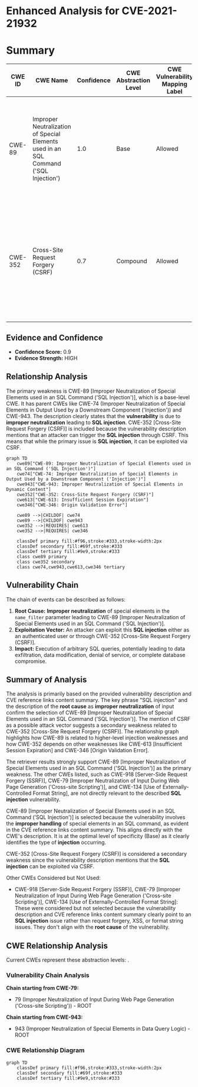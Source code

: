 # Enhanced Analysis for CVE-2021-21932

# Summary
| CWE ID | CWE Name | Confidence | CWE Abstraction Level | CWE Vulnerability Mapping Label | CWE-Vulnerability Mapping Notes |
|---|---|---|---|---|---|
| CWE-89 | Improper Neutralization of Special Elements used in an SQL Command ('SQL Injection') | 1.0 | Base | Allowed | Primary CWE. The vulnerability stems from the **improper neutralization** of special elements in an SQL command, specifically through the `name_filter` parameter. |
| CWE-352 | Cross-Site Request Forgery (CSRF) | 0.7 | Compound | Allowed | Secondary CWE. The vulnerability description mentions that the **SQL injection** can be triggered through cross-site request forgery, which could be a secondary issue. |

## Evidence and Confidence

*   **Confidence Score:** 0.9
*   **Evidence Strength:** HIGH

## Relationship Analysis
The primary weakness is CWE-89 [Improper Neutralization of Special Elements used in an SQL Command ('SQL Injection')], which is a base-level CWE. It has parent CWEs like CWE-74 (Improper Neutralization of Special Elements in Output Used by a Downstream Component ('Injection')) and CWE-943. The description clearly states that the **vulnerability** is due to **improper neutralization** leading to **SQL injection**. CWE-352 [Cross-Site Request Forgery (CSRF)] is included because the vulnerability description mentions that an attacker can trigger the **SQL injection** through CSRF. This means that while the primary issue is **SQL injection**, it can be exploited via CSRF.

```mermaid
graph TD
    cwe89["CWE-89: Improper Neutralization of Special Elements used in an SQL Command ('SQL Injection')"]
    cwe74["CWE-74: Improper Neutralization of Special Elements in Output Used by a Downstream Component ('Injection')"]
    cwe943["CWE-943: Improper Neutralization of Special Elements in Dynamic Content"]
    cwe352["CWE-352: Cross-Site Request Forgery (CSRF)"]
    cwe613["CWE-613: Insufficient Session Expiration"]
    cwe346["CWE-346: Origin Validation Error"]
    
    cwe89 -->|CHILDOF| cwe74
    cwe89 -->|CHILDOF| cwe943
    cwe352 -->|REQUIRES| cwe613
    cwe352 -->|REQUIRES| cwe346
    
    classDef primary fill:#f96,stroke:#333,stroke-width:2px
    classDef secondary fill:#69f,stroke:#333
    classDef tertiary fill:#9e9,stroke:#333
    class cwe89 primary
    class cwe352 secondary
    class cwe74,cwe943,cwe613,cwe346 tertiary
```

## Vulnerability Chain
The chain of events can be described as follows:
1.  **Root Cause:** **Improper neutralization** of special elements in the `name_filter` parameter leading to CWE-89 [Improper Neutralization of Special Elements used in an SQL Command ('SQL Injection')].
2.  **Exploitation Vector:** An attacker can exploit this **SQL injection** either as an authenticated user or through CWE-352 [Cross-Site Request Forgery (CSRF)].
3.  **Impact:** Execution of arbitrary SQL queries, potentially leading to data exfiltration, data modification, denial of service, or complete database compromise.

## Summary of Analysis
The analysis is primarily based on the provided vulnerability description and CVE reference links content summary. The key phrase "SQL injection" and the description of the **root cause** as **improper neutralization** of input confirm the selection of CWE-89 [Improper Neutralization of Special Elements used in an SQL Command ('SQL Injection')]. The mention of CSRF as a possible attack vector suggests a secondary weakness related to CWE-352 [Cross-Site Request Forgery (CSRF)]. The relationship graph highlights how CWE-89 is related to higher-level injection weaknesses and how CWE-352 depends on other weaknesses like CWE-613 [Insufficient Session Expiration] and CWE-346 [Origin Validation Error].

The retriever results strongly support CWE-89 [Improper Neutralization of Special Elements used in an SQL Command ('SQL Injection')] as the primary weakness. The other CWEs listed, such as CWE-918 [Server-Side Request Forgery (SSRF)], CWE-79 [Improper Neutralization of Input During Web Page Generation ('Cross-site Scripting')], and CWE-134 [Use of Externally-Controlled Format String], are not directly relevant to the described **SQL injection** vulnerability.

CWE-89 [Improper Neutralization of Special Elements used in an SQL Command ('SQL Injection')] is selected because the vulnerability involves the **improper handling** of special elements in an SQL command, as evident in the CVE reference links content summary. This aligns directly with the CWE's description. It is at the optimal level of specificity (Base) as it clearly identifies the type of **injection** occurring.

CWE-352 [Cross-Site Request Forgery (CSRF)] is considered a secondary weakness since the vulnerability description mentions that the **SQL injection** can be exploited via CSRF.

Other CWEs Considered but Not Used:

*   CWE-918 [Server-Side Request Forgery (SSRF)], CWE-79 [Improper Neutralization of Input During Web Page Generation ('Cross-site Scripting')], CWE-134 [Use of Externally-Controlled Format String]: These were considered but not selected because the vulnerability description and CVE reference links content summary clearly point to an **SQL injection** issue rather than request forgery, XSS, or format string issues. They don't align with the **root cause** of the vulnerability.


## CWE Relationship Analysis

Current CWEs represent these abstraction levels: .


### Vulnerability Chain Analysis

**Chain starting from CWE-79:**
- 79 (Improper Neutralization of Input During Web Page Generation ('Cross-site Scripting')) - ROOT


**Chain starting from CWE-943:**
- 943 (Improper Neutralization of Special Elements in Data Query Logic) - ROOT



### CWE Relationship Diagram

```mermaid
graph TD
    classDef primary fill:#f96,stroke:#333,stroke-width:2px
    classDef secondary fill:#69f,stroke:#333
    classDef tertiary fill:#9e9,stroke:#333
```